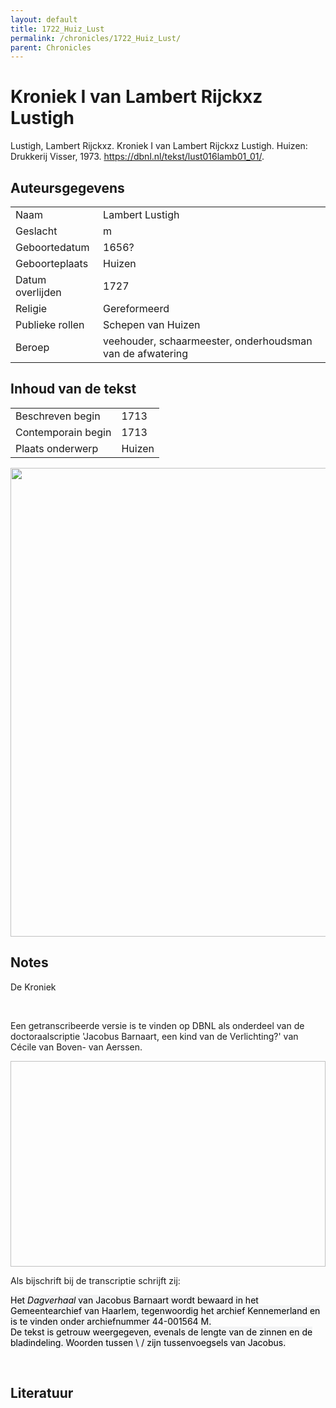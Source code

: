 ```yaml
---
layout: default
title: 1722_Huiz_Lust
permalink: /chronicles/1722_Huiz_Lust/
parent: Chronicles
--- 
```



# Kroniek I van Lambert Rijckxz Lustigh 

Lustigh, Lambert Rijckxz. Kroniek I van Lambert Rijckxz Lustigh. Huizen: Drukkerij Visser, 1973. https://dbnl.nl/tekst/lust016lamb01_01/. 

## Auteursgegevens 

| | | 
| --------------- | --------------- | 
| Naam | Lambert Lustigh | 
| Geslacht | m | 
 | Geboortedatum | 1656? | 
| Geboorteplaats | Huizen | 
| Datum overlijden | 1727 | 
| Religie | Gereformeerd | 
| Publieke rollen | Schepen van Huizen | 
| Beroep | veehouder, schaarmeester, onderhoudsman van de afwatering | 

## Inhoud van de tekst 

| | | 
| --------------- | --------------- | 
| Beschreven begin | 1713 | 
| Contemporain begin | 1713 | 
| Plaats onderwerp | Huizen | 

[<img src="..\..\barplots_chronicles\1722_Huiz_Lust.jpg" width="750"/>](..\..\barplots_chronicles\1722_Huiz_Lust.jpg) 

## Notes 

<div data-schema-version="8"><p>De Kroniek</p>
<p>&nbsp;</p>
<p>Een getranscribeerde versie is te vinden op DBNL als onderdeel van de doctoraalscriptie 'Jacobus Barnaart, een kind van de Verlichting?' van Cécile van Boven- van Aerssen.</p>
<p><img alt="" data-attachment-key="XMKBAG3I" width="606" height="329"></p>
<p>Als bijschrift bij de transcriptie schrijft zij:</p>
<p><span style="color: #000000"><span style="background-color: #f3f4f5">Het&nbsp;</span></span><em><span style="color: #000000"><span style="background-color: #f3f4f5">Dagverhaal</span></span></em><span style="color: #000000"><span style="background-color: #f3f4f5">&nbsp;van Jacobus Barnaart wordt bewaard in het Gemeentearchief van Haarlem, tegenwoordig het archief Kennemerland en is te vinden onder archiefnummer 44-001564 M.<br>De tekst is getrouw weergegeven, evenals de lengte van de zinnen en de bladindeling. Woorden tussen \ / zijn tussenvoegsels van Jacobus.</span></span></p>
<p>&nbsp;</p>
</div> 

## Literatuur 

